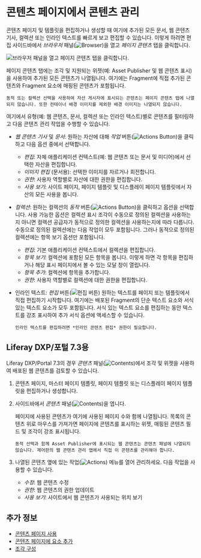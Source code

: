 # 콘텐츠 페이지에서 콘텐츠 관리
<!-- Alt: Managing Content in Pages and Templates... If renamed, relocate to Displaying Content.-->
콘텐츠 페이지 및 템플릿을 편집하거나 생성할 때 여기에 추가된 모든 문서, 웹 콘텐츠 기사, 컬렉션 또는 인라인 텍스트를 빠르게 보고 편집할 수 있습니다. 이렇게 하려면 편집 사이드바에서 *브라우저* 패널(![Browser](../../../images/icon-browser.png))을 열고 *페이지 콘텐츠* 탭을 클릭합니다.

![브라우저 패널을 열고 페이지 콘텐츠 탭을 클릭합니다.](./managing-content-in-content-pages/images/01.png) <!--TASK: UPDATE IMG FOR LRDOCS-10856-->

페이지 콘텐츠 탭에는 조각 및 지원되는 위젯(예: Asset Publisher 및 웹 콘텐츠 표시)을 사용하여 추가된 모든 콘텐츠가 나열됩니다. 여기에는 Fragment에 직접 추가된 콘텐츠와 Fragment 요소에 매핑된 콘텐츠가 포함됩니다.

```{important}
동적 또는 컬렉션 선택을 사용하여 자산 게시자에 표시되는 콘텐츠는 페이지 콘텐츠 탭에 나열되지 않습니다. 또한 컨테이너 배경 이미지를 제외한 배경 이미지는 나열되지 않습니다.
```

여기에서 유형(예: 웹 콘텐츠, 문서, 컬렉션 또는 인라인 텍스트)별로 콘텐츠를 필터링하고 다음 콘텐츠 관리 작업을 수행할 수 있습니다.

* *웹 콘텐츠 기사* 및 *문서*: 원하는 자산에 대해 *작업* 버튼(![Actions Button](../../../images/icon-actions.png))을 클릭하고 다음 옵션 중에서 선택합니다.

  * *편집*: 자체 애플리케이션 컨텍스트(예: 웹 콘텐츠 또는 문서 및 미디어)에서 선택한 자산을 편집합니다.
  * *이미지 편집* (문서용): 선택한 이미지를 자르거나 회전합니다.
  * *권한*: 사용자 역할별로 자산에 대한 권한을 편집합니다.
  * *사용 보기*: 사이트 페이지, 페이지 템플릿 및 디스플레이 페이지 템플릿에서 자산의 모든 사용을 봅니다.

* *컬렉션*: 원하는 컬렉션의 *동작* 버튼(![Actions Button](../../../images/icon-actions.png))을 클릭하고 옵션을 선택합니다. 사용 가능한 옵션은 컬렉션 표시 조각이 수동으로 정의된 컬렉션을 사용하는지 아니면 컬렉션 공급자가 동적으로 정의한 컬렉션을 사용하는지에 따라 다릅니다. 수동으로 정의된 컬렉션에는 다음 작업이 모두 포함됩니다. 그러나 동적으로 정의된 컬렉션에는 항목 보기 옵션만 포함됩니다.

  * *편집*: 기본 애플리케이션 컨텍스트에서 컬렉션을 편집합니다.
  * *항목 보기*: 컬렉션에 포함된 모든 항목을 봅니다. 이렇게 하면 각 항목을 편집하거나 해당 표시 페이지에서 볼 수 있는 모달 창이 열립니다.
  * *항목 추가*: 컬렉션에 항목을 추가합니다.
  * *권한*: 사용자 역할별로 컬렉션에 대한 권한을 편집합니다.

* 인라인 텍스트: *편집* 버튼(![편집 버튼](./../../../images/icon-edit.png)) 원하는 텍스트를 페이지 또는 템플릿에서 직접 편집하기 시작합니다. 여기에는 배포된 Fragment의 단순 텍스트 요소와 서식 있는 텍스트 요소가 모두 포함됩니다. 서식 있는 텍스트 요소를 편집하는 동안 텍스트를 강조 표시하여 추가 서식 옵션에 액세스할 수 있습니다.

   ```{note}
   인라인 텍스트를 편집하려면 *인라인 콘텐츠 편집* 권한이 필요합니다.
   ```

## Liferay DXP/포털 7.3용

Liferay DXP/Portal 7.3의 경우 *콘텐츠* 패널(![Contents](../../../images/icon-list-ul.png))에서 조각 및 위젯을 사용하여 배포된 웹 콘텐츠를 검토할 수 있습니다.

1. 콘텐츠 페이지, 마스터 페이지 템플릿, 페이지 템플릿 또는 디스플레이 페이지 템플릿을 편집하거나 생성합니다.

1. 사이드바에서 *콘텐츠* 패널(![Contents](../../../images/icon-list-ul.png))을 엽니다.

    페이지에 사용된 콘텐츠가 여기에 사용된 페이지 수와 함께 나열됩니다. 목록의 콘텐츠 위로 마우스를 가져가면 페이지에 콘텐츠를 표시하는 위젯, 매핑된 콘텐츠 필드 및 조각이 강조 표시됩니다.

    ```{note}
    동적 선택과 함께 Asset Publisher에 표시되는 웹 콘텐츠는 콘텐츠 패널에 나열되지 않습니다. 제어판의 웹 콘텐츠 관리 앱에서 직접 이 콘텐츠를 관리해야 합니다.
    ```

1. 나열된 콘텐츠 옆에 있는 작업(![Actions](../../../images/icon-actions.png)) 메뉴를 열어 관리하세요. 다음 작업을 사용할 수 있습니다.

    * *수정*: 웹 콘텐츠 수정
    * *권한*: 웹 콘텐츠의 권한 업데이트
    * *사용 보기*: 사이트에서 웹 콘텐츠가 사용되는 위치 보기

## 추가 정보

* [콘텐츠 페이지 사용](../using-content-pages.md)
* [콘텐츠 페이지에 요소 추가](./adding-elements-to-content-pages.md)
* [조각 구성](../page-fragments-and-widgets/using-fragments/configuring-fragments.md)
